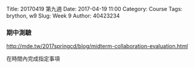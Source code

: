 Title: 20170419 第九週
Date: 2017-04-19 11:00
Category: Course
Tags: brython, w9
Slug: Week 9
Author: 40423234

<h3>期中測驗</h3>

<a href="http://mde.tw/2017springcd/blog/midterm-collaboration-evaluation.html">http://mde.tw/2017springcd/blog/midterm-collaboration-evaluation.html </a>

<p>在時間內完成指定事項</p>


